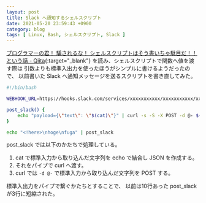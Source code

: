 ```yaml
---
layout: post
title: Slack へ通知するシェルスクリプト
date: 2021-05-20 23:59:43 +0900
category: blog
tags: [ Linux, Bash, シェルスクリプト, Slack ]
---
```


[プログラマーの君！ 騙されるな！ シェルスクリプトはそう書いちゃ駄目だ！！ という話 - Qiita](https://qiita.com/piroor/items/77233173707a0baa6360){:target="_blank"}
を読み、シェルスクリプトで関数へ値を渡す際は
引数よりも標準入出力を使ったほうがシンプルに書けるようだったので、
以前書いた Slack へ通知メッセージを送るスクリプトを書き直してみた。

```sh
#!/bin/bash

WEBHOOK_URL=https://hooks.slack.com/services/xxxxxxxxxxx/xxxxxxxxxxx/xxxxxxxxxxxxxxxxxxxxxxxx

post_slack() {
    echo "payload={\"text\": \"$(cat)\"}" | curl -s -S -X POST -d @- ${WEBHOOK_URL}
}

echo "<!here>\nhoge\nfuga" | post_slack
```

post_slack では以下のかたちで処理している。

1. cat で標準入力から取り込んだ文字列を echo で結合し JSON を作成する。
1. それをパイプで curl へ渡す。
1. curl では `-d @-` で標準入力から取り込んだ文字列を POST する。

標準入出力をパイプで繋ぐかたちとすることで、
以前は10行あった post_slack が3行に短縮された。
